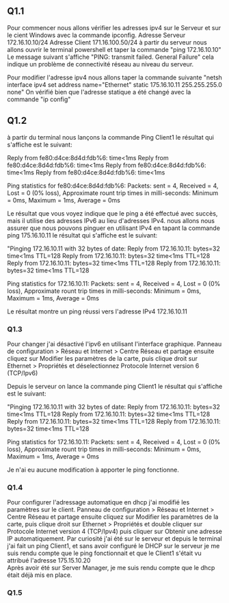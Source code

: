 ## Q1.1 
Pour commencer nous allons vérifier les adresses ipv4 sur le Serveur et sur le cient Windows avec la commande ipconfig.
Adresse Serveur 172.16.10.10/24
Adresse Client 171.16.100.50/24
à partir du serveur nous allons ouvrir le terminal powershell et taper la commande "ping 172.16.10.10"
Le message suivant s'affiche "PING: transmit failed. General Failure" cela indique un problème de connectivité réseau au niveau du serveur.

Pour modifier l'adresse ipv4 nous allons taper la commande suivante "netsh interface ipv4 set address name="Ethernet" static 175.16.10.11 255.255.255.0 none"
On vérifié bien que l'adresse statique a été changé avec la commande "ip config"

## Q1.2
à partir du terminal nous lançons la commande Ping Client1
le résultat qui s'affiche est le suivant:

Reply from fe80:d4ce:8d4d:fdb%6: time<1ms
Reply from fe80:d4ce:8d4d:fdb%6: time<1ms
Reply from fe80:d4ce:8d4d:fdb%6: time<1ms
Reply from fe80:d4ce:8d4d:fdb%6: time<1ms

 Ping statistics for fe80:d4ce:8d4d:fdb%6:
   Packets: sent = 4, Received = 4, Lost = 0 (0% loss),
 Approximate rount trip times in milli-seconds:
   Minimum = 0ms, Maximum = 1ms, Average = 0ms

 Le résultat que vous voyez indique que le ping a été effectué avec succès, mais il utilise des adresses IPv6 au lieu d'adresses IPv4. 
 nous allons nous assurer que nous pouvons pinguer en utilisant IPv4 en tapant la commande ping 175.16.10.11
 le résultat qui s'affiche est le suivant:

 "Pinging 172.16.10.11 with 32 bytes of date:
  Reply from 172.16.10.11: bytes=32 time<1ms TTL=128
  Reply from 172.16.10.11: bytes=32 time<1ms TTL=128
  Reply from 172.16.10.11: bytes=32 time<1ms TTL=128
  Reply from 172.16.10.11: bytes=32 time<1ms TTL=128

  Ping statistics for 172.16.10.11:
     Packets: sent = 4, Received = 4, Lost = 0 (0% loss),
  Approximate rount trip times in milli-seconds:
     Minimum = 0ms, Maximum = 1ms, Average = 0ms

Le résultat  montre un ping réussi vers l'adresse IPv4 172.16.10.11

### Q1.3
Pour changer j'ai désactivé l'ipv6 en utilisant l'interface graphique.
Panneau de configuration > Réseau et Internet > Centre Réseau et partage ensuite cliquez sur Modifier les paramètres de la carte, puis clique droit sur Ethernet > Propriétés et déselectionnez Protocole Internet version 6 (TCP/Ipv6)

Depuis le serveur on lance la commande ping Client1
le résultat qui s'affiche est le suivant:

 "Pinging 172.16.10.11 with 32 bytes of date:
  Reply from 172.16.10.11: bytes=32 time<1ms TTL=128
  Reply from 172.16.10.11: bytes=32 time<1ms TTL=128
  Reply from 172.16.10.11: bytes=32 time<1ms TTL=128
  Reply from 172.16.10.11: bytes=32 time<1ms TTL=128

  Ping statistics for 172.16.10.11:
     Packets: sent = 4, Received = 4, Lost = 0 (0% loss),
  Approximate rount trip times in milli-seconds:
     Minimum = 0ms, Maximum = 1ms, Average = 0ms

Je n'ai eu aucune modification à apporter le ping fonctionne.

### Q1.4
Pour configurer l'adressage automatique en dhcp j'ai modifié les paramètres sur le client.
Panneau de configuration > Réseau et Internet > Centre Réseau et partage ensuite cliquez sur Modifier les paramètres de la carte, puis clique droit sur Ethernet > Propriétés et double cliquer sur Protocole Internet version 4 (TCP/Ipv4) puis cliquer sur Obtenir une adresse IP automatiquement.
Par curiosité j'ai été sur le serveur et depuis le terminal j'ai fait un ping Client1, et sans avoir configuré le DHCP sur le serveur je me suis rendu compte que le ping fonctionnait et que le Client1 s'était vu attribué l'adresse 175.15.10.20  
Après avoir été sur Server Manager, je me suis rendu compte que le dhcp était déjà mis en place.

### Q1.5

